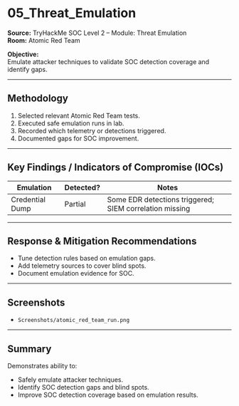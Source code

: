 # 05_Threat_Emulation

**Source:** TryHackMe SOC Level 2 – Module: Threat Emulation  
**Room:** Atomic Red Team

**Objective:**  
Emulate attacker techniques to validate SOC detection coverage and identify gaps.

---

## Methodology

1. Selected relevant Atomic Red Team tests.  
2. Executed safe emulation runs in lab.  
3. Recorded which telemetry or detections triggered.  
4. Documented gaps for SOC improvement.

---

## Key Findings / Indicators of Compromise (IOCs)

| Emulation | Detected? | Notes |
|-----------|-----------|-------|
| Credential Dump | Partial | Some EDR detections triggered; SIEM correlation missing |

---

## Response & Mitigation Recommendations

- Tune detection rules based on emulation gaps.  
- Add telemetry sources to cover blind spots.  
- Document emulation evidence for SOC.

---

## Screenshots

- `Screenshots/atomic_red_team_run.png`

---

## Summary

Demonstrates ability to:

- Safely emulate attacker techniques.  
- Identify SOC detection gaps and blind spots.  
- Improve SOC detection coverage based on emulation results.

